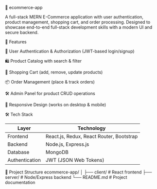🛒 ecommerce-app

A full-stack MERN E-Commerce application with user authentication, product management, shopping cart, and order processing.
Designed to showcase end-to-end full-stack development skills with a modern UI and secure backend.

🚀 Features

🔐 User Authentication & Authorization (JWT-based login/signup)

🛍 Product Catalog with search & filter

🛒 Shopping Cart (add, remove, update products)

📦 Order Management (place & track orders)

🛠 Admin Panel for product CRUD operations

📱 Responsive Design (works on desktop & mobile)

🛠 Tech Stack

| Layer          | Technology                               |
| -------------- | ---------------------------------------- |
| Frontend       | React.js, Redux, React Router, Bootstrap |
| Backend        | Node.js, Express.js                      |
| Database       | MongoDB                                  |
| Authentication | JWT (JSON Web Tokens)                    |

📂 Project Structure
ecommerce-app/
│
├── client/        # React frontend
├── server/        # Node/Express backend
└── README.md      # Project documentation




